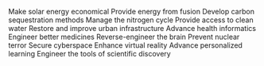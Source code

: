 Make solar energy economical
Provide energy from fusion
Develop carbon sequestration methods
Manage the nitrogen cycle
Provide access to clean water
Restore and improve urban infrastructure
Advance health informatics
Engineer better medicines
Reverse-engineer the brain
Prevent nuclear terror
Secure cyberspace
Enhance virtual reality
Advance personalized learning
Engineer the tools of scientific discovery
